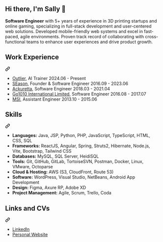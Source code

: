 ## Hi there, I'm Sally 👋


<b>Software Engineer</b> with 5+ years of experience in 3D printing startups and online gaming, specializing in full-stack development and user-centered web solutions. Developed mobile-friendly web systems and excel in fast-paced, agile environments. Proven track record of collaborating with cross-functional teams to enhance user experiences and drive product growth.

<div class="markdown-heading" dir="auto"><h2 tabindex="-1" class="heading-element" dir="auto">Work Experience</h2><a id="user-content-work-experience" class="anchor" aria-label="Permalink: Work Experience" href="#work-experience"><svg class="octicon octicon-link" viewBox="0 0 16 16" version="1.1" width="16" height="16" aria-hidden="true"><path d="m7.775 3.275 1.25-1.25a3.5 3.5 0 1 1 4.95 4.95l-2.5 2.5a3.5 3.5 0 0 1-4.95 0 .751.751 0 0 1 .018-1.042.751.751 0 0 1 1.042-.018 1.998 1.998 0 0 0 2.83 0l2.5-2.5a2.002 2.002 0 0 0-2.83-2.83l-1.25 1.25a.751.751 0 0 1-1.042-.018.751.751 0 0 1-.018-1.042Zm-4.69 9.64a1.998 1.998 0 0 0 2.83 0l1.25-1.25a.751.751 0 0 1 1.042.018.751.751 0 0 1 .018 1.042l-1.25 1.25a3.5 3.5 0 1 1-4.95-4.95l2.5-2.5a3.5 3.5 0 0 1 4.95 0 .751.751 0 0 1-.018 1.042.751.751 0 0 1-1.042.018 1.998 1.998 0 0 0-2.83 0l-2.5 2.5a1.998 1.998 0 0 0 0 2.83Z"></path></svg></a></div>

<ul dir="auto">
<li><a href="https://outlier.ai/" rel="nofollow" target="_blank">Outlier</a>, AI Trainer   2024.06 - Present</li>
<li><a href="https://slyesn.wordpress.com/" rel="nofollow" target="_blank">SEason</a>, Founder & Software Engineer   2016.09 - 2023.06</li>
  <li><a href="https://ackuretta.com/?srsltid=AfmBOorT4VzZEhx6GchHXi_LN5sCKKuuwmmJiPFthjQFaIsjpRSbbGRR" target="_blank" rel="nofollow">Ackuretta</a>, Software Engineer   2018.03 - 2021.04</li>
  <li><a href="https://www.job852.com/Personal/CorpInfoE.aspx?bid=757" rel="nofollow" target="_blank">Go1010 International Limited</a>, Software Engineer   2016.08 - 2017.07</li>
  <li><a href="https://www.msi.com/index.php" rel="nofollow" target="_blank">MSI</a>, Assistant Engineer   2013.10 - 2015.06</li>
</ul>


<div class="markdown-heading" dir="auto"><h2 tabindex="-1" class="heading-element" dir="auto">Skills</h2><a id="user-content-skills" class="anchor" aria-label="Permalink: Skills" href="#skills"><svg class="octicon octicon-link" viewBox="0 0 16 16" version="1.1" width="16" height="16" aria-hidden="true"><path d="m7.775 3.275 1.25-1.25a3.5 3.5 0 1 1 4.95 4.95l-2.5 2.5a3.5 3.5 0 0 1-4.95 0 .751.751 0 0 1 .018-1.042.751.751 0 0 1 1.042-.018 1.998 1.998 0 0 0 2.83 0l2.5-2.5a2.002 2.002 0 0 0-2.83-2.83l-1.25 1.25a.751.751 0 0 1-1.042-.018.751.751 0 0 1-.018-1.042Zm-4.69 9.64a1.998 1.998 0 0 0 2.83 0l1.25-1.25a.751.751 0 0 1 1.042.018.751.751 0 0 1 .018 1.042l-1.25 1.25a3.5 3.5 0 1 1-4.95-4.95l2.5-2.5a3.5 3.5 0 0 1 4.95 0 .751.751 0 0 1-.018 1.042.751.751 0 0 1-1.042.018 1.998 1.998 0 0 0-2.83 0l-2.5 2.5a1.998 1.998 0 0 0 0 2.83Z"></path></svg></a></div>

<ul dir="auto">
<li><b>Languages:</b> Java, JSP, Python, PHP, JavaScript, TypeScript, HTML, CSS, SQL</li>
<li><b>Frameworks:</b> ReactJS, Angular, Spring, Struts2, Hibernate, Node.js, Vite, Bootstrap, Tailwind CSS</li>
<li><b>Databases:</b> MySQL, SQL Server, HeidiSQL</li>
<li><b>Tools:</b> Git, GitHub, GitLab, TortoiseSVN, Postman, Docker, Linux, VMware, Octoparse</li>
<li><b>Cloud & Hosting:</b> AWS (S3, CloudFront, Route 53)</li>
<li><b>Software:</b> WordPress, Visual Studio, NetBeans, Android App Development</li>
<li><b>Design:</b> Figma, Axure RP, Adobe XD</li>
<li><b>Project Management:</b> Agile, Scrum, Trello, Coda</li>
</ul>

<div class="markdown-heading" dir="auto"><h2 tabindex="-1" class="heading-element" dir="auto">Links and CVs</h2><a id="user-content-links-and-cvs" class="anchor" aria-label="Permalink: Links and CVs" href="#links-and-cvs"><svg class="octicon octicon-link" viewBox="0 0 16 16" version="1.1" width="16" height="16" aria-hidden="true"><path d="m7.775 3.275 1.25-1.25a3.5 3.5 0 1 1 4.95 4.95l-2.5 2.5a3.5 3.5 0 0 1-4.95 0 .751.751 0 0 1 .018-1.042.751.751 0 0 1 1.042-.018 1.998 1.998 0 0 0 2.83 0l2.5-2.5a2.002 2.002 0 0 0-2.83-2.83l-1.25 1.25a.751.751 0 0 1-1.042-.018.751.751 0 0 1-.018-1.042Zm-4.69 9.64a1.998 1.998 0 0 0 2.83 0l1.25-1.25a.751.751 0 0 1 1.042.018.751.751 0 0 1 .018 1.042l-1.25 1.25a3.5 3.5 0 1 1-4.95-4.95l2.5-2.5a3.5 3.5 0 0 1 4.95 0 .751.751 0 0 1-.018 1.042.751.751 0 0 1-1.042.018 1.998 1.998 0 0 0-2.83 0l-2.5 2.5a1.998 1.998 0 0 0 0 2.83Z"></path></svg></a></div>

<ul dir="auto">
<li><a href="www.linkedin.com/in/starfish7982" target="_blank" rel="nofollow">LinkedIn</a></li>
<li><a href="https://www.sally-lin.com/" target="_blank" rel="nofollow">Personal Website</a></li>
</ul>

<!--
**starfish7982-crypto/starfish7982-crypto** is a ✨ _special_ ✨ repository because its `README.md` (this file) appears on your GitHub profile.

Here are some ideas to get you started:

- 🔭 I’m currently working on ...
- 🌱 I’m currently learning ...
- 👯 I’m looking to collaborate on ...
- 🤔 I’m looking for help with ...
- 💬 Ask me about ...
- 📫 How to reach me: ...
- 😄 Pronouns: ...
- ⚡ Fun fact: ...
-->
